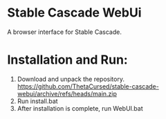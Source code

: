 # Stable Cascade WebUi
A browser interface for Stable Cascade.

# Installation and Run:
1. Download and unpack the repository. https://github.com/ThetaCursed/stable-cascade-webui/archive/refs/heads/main.zip
2. Run install.bat
3. After installation is complete, run WebUI.bat
